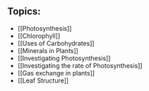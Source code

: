 ## Topics:
- [[Photosynthesis]]
- [[Chlorophyll]]
- [[Uses of Carbohydrates]]
- [[Minerals in Plants]]
- [[Investigating Photosynthesis]]
- [[Investigating the rate of Photosynthesis]]
- [[Gas exchange in plants]]
- [[Leaf Structure]]